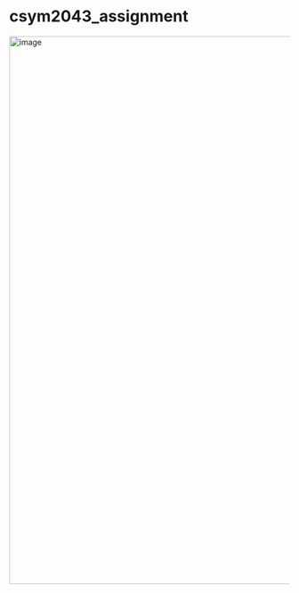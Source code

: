 # csym2043_assignment

<img width="1919" height="986" alt="image" src="https://github.com/user-attachments/assets/76984515-e0d1-406f-9bde-b890e8e8cf02" />
